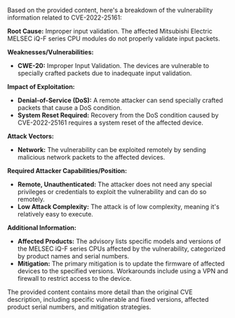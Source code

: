 Based on the provided content, here's a breakdown of the vulnerability information related to CVE-2022-25161:

**Root Cause:** Improper input validation. The affected Mitsubishi Electric MELSEC iQ-F series CPU modules do not properly validate input packets.

**Weaknesses/Vulnerabilities:**
- **CWE-20:** Improper Input Validation. The devices are vulnerable to specially crafted packets due to inadequate input validation.

**Impact of Exploitation:**
- **Denial-of-Service (DoS):** A remote attacker can send specially crafted packets that cause a DoS condition.
- **System Reset Required:** Recovery from the DoS condition caused by CVE-2022-25161 requires a system reset of the affected device.

**Attack Vectors:**
- **Network:** The vulnerability can be exploited remotely by sending malicious network packets to the affected devices.

**Required Attacker Capabilities/Position:**
- **Remote, Unauthenticated:** The attacker does not need any special privileges or credentials to exploit the vulnerability and can do so remotely.
- **Low Attack Complexity:** The attack is of low complexity, meaning it's relatively easy to execute.

**Additional Information:**
- **Affected Products:** The advisory lists specific models and versions of the MELSEC iQ-F series CPUs affected by the vulnerability, categorized by product names and serial numbers.
- **Mitigation:** The primary mitigation is to update the firmware of affected devices to the specified versions. Workarounds include using a VPN and firewall to restrict access to the device.

The provided content contains more detail than the original CVE description, including specific vulnerable and fixed versions, affected product serial numbers, and mitigation strategies.
